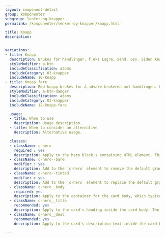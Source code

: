 ```yaml
---
layout: component-detail
group: komponenter
subgroup: lenker-og-knapper
permalink: /komponenter/lenker-og-knapper/knapp.html

title: Knapp
description:


variations:
- title: Knapp
  description: Brukes for handlinger, f.eks Lagre, Send, osv. Siden knappen er kun 36px høy, er det avsatt et område over og under, slik at touch target er 48px. Det skal være minimum 12px mellomrom mellom hver knapp/lenke.
  styleModifier: a-btn
  includeClassification: atoms
  includeCategory: 03-knapper
  includeName: 10-knapp
- title: Knapp fare
  description: Rød knapp brukes for å advare brukeren mot handlingen. F.eks. Slett, Avbryt, osv.
  styleModifier: a-btn-danger
  includeClassification: atoms
  includeCategory: 03-knapper
  includeName: 12-knapp-fare

  usage:
  - title: When to use
    description: Usage description.
  - title: When to consider an alternative
    description: Alternative usage.

  classes:
  - className: c-hero
    required : yes
    description: Apply to the hero block's containing HTML element. This class sets up the background-image handling and text color for the unit. The `c-hero` element should have just one immediate child, the `c-hero__body` element. Note, too, that the unit's hero image should be applied as a background image to this `c-hero` element.
  - className: c-hero--bare
    modifier : yes
    description: Add to the `c-hero` element to remove the default gradient overlay from the hero image.
  - className: c-hero--tinted
    modifier : yes
    description: Add to the `c-hero` element to replace the default gradient overlay with a solid, uniform tint.
  - className: c-hero__body
    required: yes
    description: Apply to the container for the card body, which typically includes a title and description (see below) but can include any arbitrary markup including buttons for a call to action. The class manages the card's background gradient.
  - className: c-hero__title
    recommended: yes
    description: Apply to the card's heading inside the card body. The recommended element for this class is `<h1>`.
  - className: c-hero__desc
    recommended: yes
    description: Apply to the card's description text inside the card body. The recommended element for this class is `<p>`.

---
```

